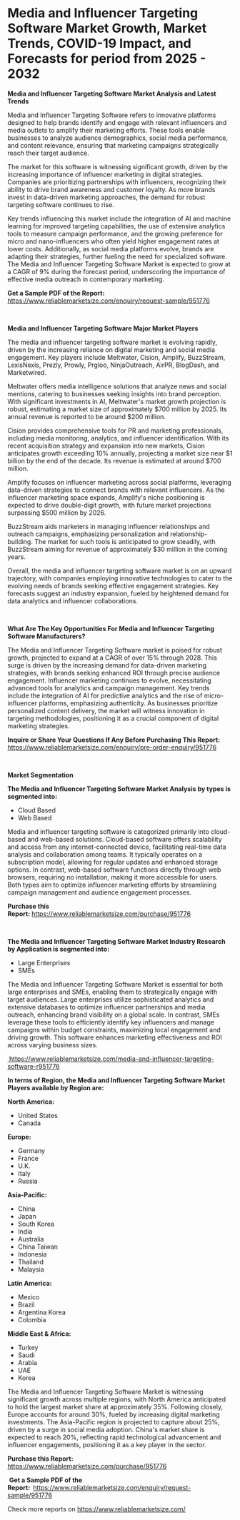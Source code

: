 <p><h1>Media and Influencer Targeting Software Market Growth, Market Trends, COVID-19 Impact, and Forecasts for period from 2025 - 2032</h1></p><p><strong>Media and Influencer Targeting Software Market Analysis and Latest Trends</strong></p>
<p><p>Media and Influencer Targeting Software refers to innovative platforms designed to help brands identify and engage with relevant influencers and media outlets to amplify their marketing efforts. These tools enable businesses to analyze audience demographics, social media performance, and content relevance, ensuring that marketing campaigns strategically reach their target audience. </p><p>The market for this software is witnessing significant growth, driven by the increasing importance of influencer marketing in digital strategies. Companies are prioritizing partnerships with influencers, recognizing their ability to drive brand awareness and customer loyalty. As more brands invest in data-driven marketing approaches, the demand for robust targeting software continues to rise. </p><p>Key trends influencing this market include the integration of AI and machine learning for improved targeting capabilities, the use of extensive analytics tools to measure campaign performance, and the growing preference for micro and nano-influencers who often yield higher engagement rates at lower costs. Additionally, as social media platforms evolve, brands are adapting their strategies, further fueling the need for specialized software. The Media and Influencer Targeting Software Market is expected to grow at a CAGR of 9% during the forecast period, underscoring the importance of effective media outreach in contemporary marketing.</p></p>
<p><strong>Get a Sample PDF of the Report:&nbsp;</strong> <a href="https://www.reliablemarketsize.com/enquiry/request-sample/951776?utm_campaign=1879&utm_medium=2&utm_source=Github&utm_content=ia&utm_term=06032025&utm_id=media-and-influencer-targeting-software">https://www.reliablemarketsize.com/enquiry/request-sample/951776</a></p>
<p>&nbsp;</p>
<p><strong>Media and Influencer Targeting Software Major Market Players</strong></p>
<p><p>The media and influencer targeting software market is evolving rapidly, driven by the increasing reliance on digital marketing and social media engagement. Key players include Meltwater, Cision, Amplify, BuzzStream, LexisNexis, Prezly, Prowly, Prgloo, NinjaOutreach, AirPR, BlogDash, and Marketwired.</p><p>Meltwater offers media intelligence solutions that analyze news and social mentions, catering to businesses seeking insights into brand perception. With significant investments in AI, Meltwater's market growth projection is robust, estimating a market size of approximately $700 million by 2025. Its annual revenue is reported to be around $200 million.</p><p>Cision provides comprehensive tools for PR and marketing professionals, including media monitoring, analytics, and influencer identification. With its recent acquisition strategy and expansion into new markets, Cision anticipates growth exceeding 10% annually, projecting a market size near $1 billion by the end of the decade. Its revenue is estimated at around $700 million.</p><p>Amplify focuses on influencer marketing across social platforms, leveraging data-driven strategies to connect brands with relevant influencers. As the influencer marketing space expands, Amplify's niche positioning is expected to drive double-digit growth, with future market projections surpassing $500 million by 2026.</p><p>BuzzStream aids marketers in managing influencer relationships and outreach campaigns, emphasizing personalization and relationship-building. The market for such tools is anticipated to grow steadily, with BuzzStream aiming for revenue of approximately $30 million in the coming years.</p><p>Overall, the media and influencer targeting software market is on an upward trajectory, with companies employing innovative technologies to cater to the evolving needs of brands seeking effective engagement strategies. Key forecasts suggest an industry expansion, fueled by heightened demand for data analytics and influencer collaborations.</p></p>
<p>&nbsp;</p>
<p><strong>What Are The Key Opportunities For Media and Influencer Targeting Software Manufacturers?</strong></p>
<p><p>The Media and Influencer Targeting Software market is poised for robust growth, projected to expand at a CAGR of over 15% through 2028. This surge is driven by the increasing demand for data-driven marketing strategies, with brands seeking enhanced ROI through precise audience engagement. Influencer marketing continues to evolve, necessitating advanced tools for analytics and campaign management. Key trends include the integration of AI for predictive analytics and the rise of micro-influencer platforms, emphasizing authenticity. As businesses prioritize personalized content delivery, the market will witness innovation in targeting methodologies, positioning it as a crucial component of digital marketing strategies.</p></p>
<p><strong>Inquire or Share Your Questions If Any Before Purchasing This Report:</strong> <a href="https://www.reliablemarketsize.com/enquiry/pre-order-enquiry/951776?utm_campaign=1879&utm_medium=2&utm_source=Github&utm_content=ia&utm_term=06032025&utm_id=media-and-influencer-targeting-software">https://www.reliablemarketsize.com/enquiry/pre-order-enquiry/951776</a></p>
<p>&nbsp;</p>
<p><strong>Market Segmentation</strong></p>
<p><strong>The Media and Influencer Targeting Software Market Analysis by types is segmented into:</strong></p>
<p><ul><li>Cloud Based</li><li>Web Based</li></ul></p>
<p><p>Media and influencer targeting software is categorized primarily into cloud-based and web-based solutions. Cloud-based software offers scalability and access from any internet-connected device, facilitating real-time data analysis and collaboration among teams. It typically operates on a subscription model, allowing for regular updates and enhanced storage options. In contrast, web-based software functions directly through web browsers, requiring no installation, making it more accessible for users. Both types aim to optimize influencer marketing efforts by streamlining campaign management and audience engagement processes.</p></p>
<p><strong>Purchase this Report:&nbsp;</strong><a href="https://www.reliablemarketsize.com/purchase/951776?utm_campaign=1879&utm_medium=2&utm_source=Github&utm_content=ia&utm_term=06032025&utm_id=media-and-influencer-targeting-software">https://www.reliablemarketsize.com/purchase/951776</a></p>
<p>&nbsp;</p>
<p><strong>The Media and Influencer Targeting Software Market Industry Research by Application is segmented into:</strong></p>
<p><ul><li>Large Enterprises</li><li>SMEs</li></ul></p>
<p><p>The Media and Influencer Targeting Software Market is essential for both large enterprises and SMEs, enabling them to strategically engage with target audiences. Large enterprises utilize sophisticated analytics and extensive databases to optimize influencer partnerships and media outreach, enhancing brand visibility on a global scale. In contrast, SMEs leverage these tools to efficiently identify key influencers and manage campaigns within budget constraints, maximizing local engagement and driving growth. This software enhances marketing effectiveness and ROI across varying business sizes.</p></p>
<p><a href="https://www.reliablemarketsize.com/media-and-influencer-targeting-software-r951776?utm_campaign=1879&utm_medium=2&utm_source=Github&utm_content=ia&utm_term=06032025&utm_id=media-and-influencer-targeting-software">&nbsp;https://www.reliablemarketsize.com/media-and-influencer-targeting-software-r951776</a></p>
<p><strong>In terms of Region, the Media and Influencer Targeting Software Market Players available by Region are:</strong></p>
<p>
    <p> <strong> North America: </strong>
        <ul>
            <li>United States</li>
            <li>Canada</li>
        </ul>
        </p> 
    <p> <strong> Europe: </strong>
        <ul>
            <li>Germany</li>
            <li>France</li>
            <li>U.K.</li>
            <li>Italy</li>
            <li>Russia</li>
        </ul>
        </p> 
    <p> <strong> Asia-Pacific: </strong>
        <ul>
            <li>China</li>
            <li>Japan</li>
            <li>South Korea</li>
            <li>India</li>
            <li>Australia</li>
            <li>China Taiwan</li>
            <li>Indonesia</li>
            <li>Thailand</li>
            <li>Malaysia</li>
        </ul>
        </p> 
    <p> <strong> Latin America: </strong>
        <ul>
            <li>Mexico</li>
            <li>Brazil</li>
            <li>Argentina Korea</li>
            <li>Colombia</li>
        </ul>
        </p> 
    <p> <strong> Middle East & Africa: </strong>
        <ul>
            <li>Turkey</li>
            <li>Saudi</li>
            <li>Arabia</li>
            <li>UAE</li>
            <li>Korea</li>
        </ul>
    </p>
    </p>
<p><p>The Media and Influencer Targeting Software Market is witnessing significant growth across multiple regions, with North America anticipated to hold the largest market share at approximately 35%. Following closely, Europe accounts for around 30%, fueled by increasing digital marketing investments. The Asia-Pacific region is projected to capture about 25%, driven by a surge in social media adoption. China's market share is expected to reach 20%, reflecting rapid technological advancement and influencer engagements, positioning it as a key player in the sector.</p></p>
<p><strong>Purchase this Report: </strong><a href="https://www.reliablemarketsize.com/purchase/951776?utm_campaign=1879&utm_medium=2&utm_source=Github&utm_content=ia&utm_term=06032025&utm_id=media-and-influencer-targeting-software">https://www.reliablemarketsize.com/purchase/951776</a></p>
<p>&nbsp;<strong>Get a Sample PDF of the Report:&nbsp;&nbsp;</strong><a href="https://www.reliablemarketsize.com/enquiry/request-sample/951776?utm_campaign=1879&utm_medium=2&utm_source=Github&utm_content=ia&utm_term=06032025&utm_id=media-and-influencer-targeting-software">https://www.reliablemarketsize.com/enquiry/request-sample/951776</a></p>
<p><strong></strong></p>
<p>Check more reports on <a href="https://www.reliablemarketsize.com/?utm_campaign=1879&utm_medium=2&utm_source=Github&utm_content=ia&utm_term=06032025&utm_id=media-and-influencer-targeting-software">https://www.reliablemarketsize.com/</a></p>